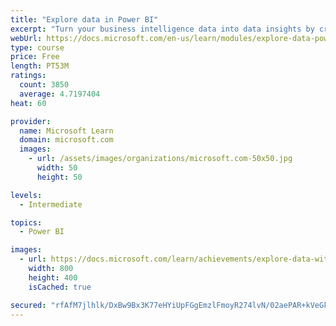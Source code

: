 ```yaml
---
title: "Explore data in Power BI"
excerpt: "Turn your business intelligence data into data insights by creating and configuring Power BI dashboards."
webUrl: https://docs.microsoft.com/en-us/learn/modules/explore-data-power-bi/
type: course
price: Free
length: PT53M
ratings:
  count: 3850
  average: 4.7197404
heat: 60

provider:
  name: Microsoft Learn
  domain: microsoft.com
  images:
    - url: /assets/images/organizations/microsoft.com-50x50.jpg
      width: 50
      height: 50

levels:
  - Intermediate

topics:
  - Power BI

images:
  - url: https://docs.microsoft.com/learn/achievements/explore-data-with-power-bi-desktop-social.png
    width: 800
    height: 400
    isCached: true

secured: "rfAfM7jlhlk/DxBw9Bx3K77eHYiUpFGgEmzlFmoyR274lvN/02aePAR+kVeGkhNXgQDmeb1a0SP3RKhZi2/qJe4byxKR57QPkDcbRHrf2aCEnVpr76DcKhZDZQ6ZbTg7LjmRmBB/AEWv+Nl+C4rOeFzWvIx7mUBwbMxQEinsoppqow7XEODlunT6eXVkFsDp96L/aY+Bg2UtA41yyIGFQUO/qYPXPYXLYksybZbS/eKolCMGSIpJBt45YVVcHP2yyfebCLmP9xa/ehXAAJGH5794XvB6q2TMu5jCz3ZCJ4cp1e6lVYDLh5brZucYc2AULlzuCkMWRK6VKWcxWqvQRWotfcLOwx/8iI1QSk2Lh44KLBQpRcGjZFZZMDeU74R9gqvA1/GpctnnlMeWKSxlX0beuaZ2Qh+mJBRbR7mXBLg=;UDGGuQTAwJW7zxmm5amKMg=="
---
```


